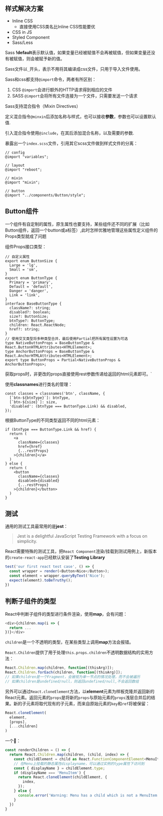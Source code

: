 ## 样式解决方案
- Inline CSS
  - 直接使用CSS类名比Inline CSS性能要优
- CSS in JS
- Styled Component
- Sass/Less


Sass  **!default**表示默认值，如果变量已经被赋值不会再被赋值，但如果变量还没有被赋值，则会被赋予新的值。

Sass文件以`_`开头，表示不用将其编译成css文件，只用于导入文件使用。

Sass和css都支持`@import`命令，两者有所区别：
1. CSS `@import`会进行额外的HTTP请求得到相应的文件
2. SASS `@import`会将所有文件连接为一个文件，只需要发送一个请求


Sass支持混合指令（Mixin Directives）

定义混合指令`@minxin`后添加名称与样式，也可以接收**参数**，参数也可以设置默认值.

引入混合指令使用`@include`，在其后添加混合名称，以及需要的参数.

暴露出一个`index.scss`文件，引用其它scss文件做到样式文件的分离：
```
// config
@import "variables";

// layout
@import "reboot";

// mixin
@import "mixin";

// button
@import "../components/Button/style";
```

## Button组件
一个组件有自定制的属性，原生属性也要支持，某些组件还不同的扩展（比如Button组件，返回一个button或a标签）,此时怎样优雅地管理这些属性定义组件的Props类型就成了问题

组件Props接口类型：
```
// 自定义属性
export enum ButtonSize {
  Large = 'lg',
  Small = 'sm',
}
export enum ButtonType {
  Primary = 'primary',
  Default = 'default',
  Danger = 'danger',
  Link = 'link',
}
interface BaseButtonType {
  className?: string;
  disabled?: boolean;
  size?: ButtonSize;
  btnType?: ButtonType;
  children: React.ReactNode;
  href?: string;
}
// 使用交叉类型将多种类型合并，最后使用Partial把所有属性设置为可选
type NativeButtonProps = BaseButtonType & React.ButtonHTMLAttributes<HTMLElement>;
type AnchorButtonProps = BaseButtonType & React.AnchorHTMLAttributes<HTMLElement>;
export type ButtonProps = Partial<NativeButtonProps & AnchorButtonProps>;
```
获取props时，非更改的props直接使用rest参数传递给返回的html元素即可。`

使用**classnames**进行类名的管理：
```
const classes = classnames('btn', className, {
  [`btn-${btnType}`]: btnType,
  [`btn-${size}`]: size,
  'disabled': (btnType === ButtonType.Link) && disabled,
});
```

根据ButtonType的不同类型返回不同的html元素：
```
if (btnType === ButtonType.Link && href) {
  return (
    <a
      className={classes}
      href={href}
      {...restProps}
    >{children}</a>
  )
} else {
  return (
    <button
      className={classes}
      disabled={disabled}
      {...restProps}
    >{children}</button>
  )
}
```

## 测试
通用的测试工具最常用的是**jest**：
> Jest is a delightful JavaScript Testing Framework with a focus on simplicity.

React需要特殊的测试工具，把`React Component`渲染/挂载到测试用例上，新版本的`create-react-app`已经默认安装了**Testing Library**

```javascript
test('our first react test case', () => {
  const wrapper = render(<Button>Nice</Button>);
  const element = wrapper.queryByText('Nice');
  expect(element).toBeTruthy();
})
```

## 判断子组件的类型
React中判断子组件的类型进行条件渲染，使用**map**，会有问题：
```javascript
<div>{children.map(i => {
  return ... 
})}</div>
```
`children`是一个不透明的类型，在某些类型上调用**map**方法会报错。

`React.Children`提供了用于处理`this.props.children`不透明数据结构的实用方法：
```javascript
React.Children.map(children, function[(thisArg)]);
React.Children.forEach(children, function[(thisArg)]);
// 如果children是一个Fragment，会被视为单一节点的情况处理，而不会被遍历
// 如果children是undefined/null，则返回undefined/null,不会返回数组
```

另外可以通过`React.cloneElement`方法，以**element**元素为样板克隆并返回新的React元素。返回元素的`props`是将新的`props`与原始元素的`props`浅层合并后的结果。新的子元素将取代现有的子元素，而来自原始元素的`key`和`ref`将被保留：
```javascript
React.cloneElement(
  element,
  [props],
  [...children]
)
```

一个🌰：
```javascript
const renderChildren = () => {
  return React.Children.map(children, (child, index) => {
    const childElement = child as React.FunctionComponentElement<MenuItemProps>;
    // 在Menu上挂载的静态属性displayname，可以通过实例的type属性下访问到
    const { displayName } = childElement.type;
    if (displayName === 'MenuItem') {
      return React.cloneElement(childElement, {
        index,
      });
    } else {
      console.error('Warning: Menu has a child which is not a MenuItem content');
    }
  })
}
```

